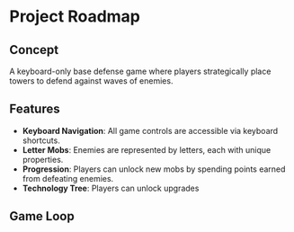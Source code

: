 # Project Roadmap

## Concept

A keyboard-only base defense game where players strategically place towers to defend against waves of enemies.

## Features

- **Keyboard Navigation**: All game controls are accessible via keyboard shortcuts.
- **Letter Mobs**: Enemies are represented by letters, each with unique properties.
- **Progression**: Players can unlock new mobs by spending points earned from defeating enemies.
- **Technology Tree**: Players can unlock upgrades

## Game Loop
